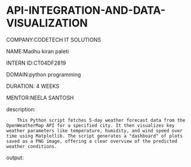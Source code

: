 # API-INTEGRATION-AND-DATA-VISUALIZATION


COMPANY:CODETECH IT SOLUTIONS

NAME:Madhu kiran paleti

INTERN ID:CT04DF2819

DOMAIN:python programming

DURATION: 4 WEEKS

MENTOR:NEELA SANTOSH


description:  


        This Python script fetches 5-day weather forecast data from the OpenWeatherMap API for a specified city. It then visualizes key weather parameters like temperature, humidity, and wind speed over time using Matplotlib. The script generates a "dashboard" of plots saved as a PNG image, offering a clear overview of the predicted weather conditions.



output:


     
        
